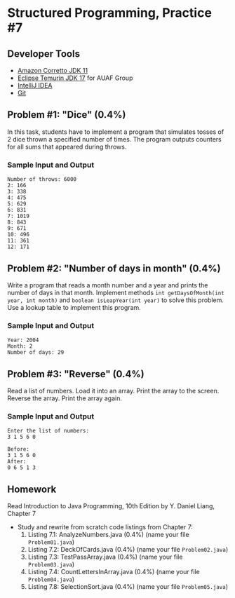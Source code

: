 Structured Programming, Practice #7
===================================

## Developer Tools

* [Amazon Corretto JDK 11](https://aws.amazon.com/corretto)
* [Eclipse Temurin JDK 17](https://adoptium.net) for AUAF Group
* [IntelliJ IDEA](https://www.jetbrains.com/idea/download)
* [Git](https://git-scm.com)

## Problem #1: "Dice" (0.4%)

In this task, students have to implement a program that simulates tosses of 2 dice thrown a specified number of times. The
program outputs counters for all sums that appeared during throws.

### Sample Input and Output

```
Number of throws: 6000
2: 166
3: 338
4: 475
5: 629
6: 831
7: 1019
8: 843
9: 671
10: 496
11: 361
12: 171
```

## Problem #2: "Number of days in month" (0.4%)

Write a program that reads a month number and a year and prints the number of days in that month.
Implement methods `int getDaysOfMonth(int year, int month)` and `boolean isLeapYear(int year)` to solve this
problem. Use a lookup table to implement this program.

### Sample Input and Output

```
Year: 2004
Month: 2
Number of days: 29
```

## Problem #3: "Reverse" (0.4%)

Read a list of numbers. Load it into an array. Print the array to the screen. Reverse the array. Print the array again.


### Sample Input and Output

```
Enter the list of numbers:
3 1 5 6 0

Before:
3 1 5 6 0
After:
0 6 5 1 3
```

## Homework

Read Introduction to Java Programming, 10th Edition by Y. Daniel Liang, Chapter 7

* Study and rewrite from scratch code listings from Chapter 7:
  1. Listing 7.1: AnalyzeNumbers.java (0.4%) (name your file `Problem01.java`)
  2. Listing 7.2: DeckOfCards.java (0.4%) (name your file `Problem02.java`)
  3. Listing 7.3: TestPassArray.java (0.4%) (name your file `Problem03.java`)
  5. Listing 7.4: CountLettersInArray.java (0.4%) (name your file `Problem04.java`)
  6. Listing 7.8: SelectionSort.java (0.4%) (name your file `Problem05.java`)
